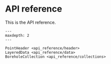 # API reference

This is the API reference.

```{toctree}
---
maxdepth: 2
---

PointHeader <api_reference/header>
LayeredData <api_reference/data>
BoreholeCollection <api_reference/collections>

```

